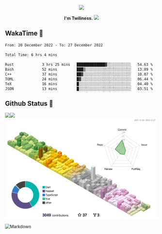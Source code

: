 <div align="center">
<img src="https://images.weserv.nl/?url=avatars.githubusercontent.com/u/10475770?v=4&h=360&w=360&fit=cover&mask=circle&maxage=7d"/>
</div>

<div align="center">

**I'm Twiliness.** <a href="https://github.com/DarkHighness"><img src="https://media.giphy.com/media/hvRJCLFzcasrR4ia7z/giphy.gif" width="5%"></a>

</div>

## WakaTime 🧐

<!--START_SECTION:waka-->

```text
From: 20 December 2022 - To: 27 December 2022

Total Time: 6 hrs 4 mins

Rust             3 hrs 25 mins   █████████████▓░░░░░░░░░░░   54.63 %
Bash             52 mins         ███▒░░░░░░░░░░░░░░░░░░░░░   13.89 %
C++              37 mins         ██▓░░░░░░░░░░░░░░░░░░░░░░   10.07 %
TOML             24 mins         █▓░░░░░░░░░░░░░░░░░░░░░░░   06.44 %
TeX              16 mins         █░░░░░░░░░░░░░░░░░░░░░░░░   04.40 %
JSON             13 mins         █░░░░░░░░░░░░░░░░░░░░░░░░   03.51 %
```

<!--END_SECTION:waka-->

## Github Status 🥰

<div> 
	<a href="https://github.com/DarkHighness">
		<img align="left" src="https://github-readme-stats-woad-zeta-10.vercel.app/api?username=DarkHighness&show_icons=true&icon_color=805AD5&text_color=718096&bg_color=ffffff&hide_border=true&count_private=true" />
	</a>
	<a href="https://github.com/DarkHighness">
		<img align="left" src="https://github-readme-stats-woad-zeta-10.vercel.app/api/top-langs/?username=DarkHighness&show_icons=true&icon_color=805AD5&text_color=718096&bg_color=ffffff&hide_border=true&count_private=true">
	</a>
</div>

![3D-Profile](https://raw.githubusercontent.com/DarkHighness/DarkHighness/master/profile-3d-contrib/profile-south-season-animate.svg)



 ![Markdown](https://img.shields.io/badge/markdown%20💘-%23000000.svg?style=for-the-badge&logo=markdown&logoColor=white)
